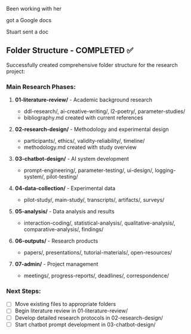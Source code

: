 Been working with her

got a Google docs

Stuart sent a doc

## Folder Structure - COMPLETED ✅

Successfully created comprehensive folder structure for the research project:

### Main Research Phases:

1. **01-literature-review/** - Academic background research

   - ddl-research/, ai-creative-writing/, l2-poetry/, parameter-studies/
   - bibliography.md created with current references
2. **02-research-design/** - Methodology and experimental design

   - participants/, ethics/, validity-reliability/, timeline/
   - methodology.md created with study overview
3. **03-chatbot-design/** - AI system development

   - prompt-engineering/, parameter-testing/, ui-design/, logging-system/, pilot-testing/
4. **04-data-collection/** - Experimental data

   - pilot-study/, main-study/, transcripts/, artifacts/, surveys/
5. **05-analysis/** - Data analysis and results

   - interaction-coding/, statistical-analysis/, qualitative-analysis/, comparative-analysis/, findings/
6. **06-outputs/** - Research products

   - papers/, presentations/, tutorial-materials/, open-resources/
7. **07-admin/** - Project management

   - meetings/, progress-reports/, deadlines/, correspondence/

### Next Steps:

- [ ] Move existing files to appropriate folders
- [ ] Begin literature review in 01-literature-review/
- [ ] Develop detailed research protocols in 02-research-design/
- [ ] Start chatbot prompt development in 03-chatbot-design/
